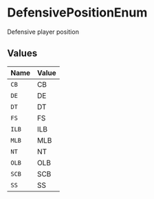 # DefensivePositionEnum

Defensive player position


## Values

| Name  | Value |
| ----- | ----- |
| `CB`  | CB    |
| `DE`  | DE    |
| `DT`  | DT    |
| `FS`  | FS    |
| `ILB` | ILB   |
| `MLB` | MLB   |
| `NT`  | NT    |
| `OLB` | OLB   |
| `SCB` | SCB   |
| `SS`  | SS    |